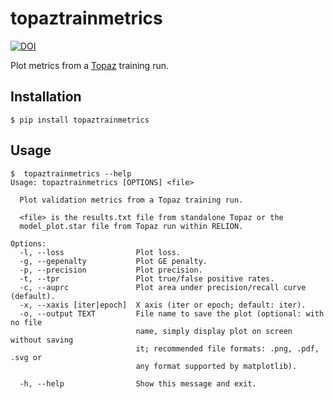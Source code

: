 # topaztrainmetrics

[![DOI](https://zenodo.org/badge/DOI/10.5281/zenodo.4451826.svg)](https://doi.org/10.5281/zenodo.4451826)

Plot metrics from a [Topaz](https://github.com/tbepler/topaz) training run.

## Installation

```
$ pip install topaztrainmetrics
```

## Usage

```
$  topaztrainmetrics --help
Usage: topaztrainmetrics [OPTIONS] <file>

  Plot validation metrics from a Topaz training run.

  <file> is the results.txt file from standalone Topaz or the
  model_plot.star file from Topaz run within RELION.

Options:
  -l, --loss                Plot loss.
  -g, --gepenalty           Plot GE penalty.
  -p, --precision           Plot precision.
  -t, --tpr                 Plot true/false positive rates.
  -c, --auprc               Plot area under precision/recall curve (default).
  -x, --xaxis [iter|epoch]  X axis (iter or epoch; default: iter).
  -o, --output TEXT         File name to save the plot (optional: with no file
                            name, simply display plot on screen without saving
                            it; recommended file formats: .png, .pdf, .svg or
                            any format supported by matplotlib).

  -h, --help                Show this message and exit.
```
